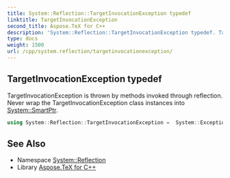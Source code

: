 ```yaml
---
title: System::Reflection::TargetInvocationException typedef
linktitle: TargetInvocationException
second_title: Aspose.TeX for C++
description: 'System::Reflection::TargetInvocationException typedef. TargetInvocationException is thrown by methods invoked through reflection. Never wrap the TargetInvocationException class instances into System::SmartPtr in C++.'
type: docs
weight: 1500
url: /cpp/system.reflection/targetinvocationexception/
---
```

## TargetInvocationException typedef


TargetInvocationException is thrown by methods invoked through reflection. Never wrap the TargetInvocationException class instances into [System::SmartPtr](../../system/smartptr/).

```cpp
using System::Reflection::TargetInvocationException =  System::ExceptionWrapper<Details_TargetInvocationException>
```

## See Also

* Namespace [System::Reflection](../)
* Library [Aspose.TeX for C++](../../)
